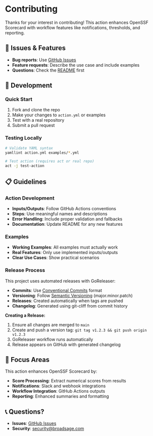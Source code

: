 # Contributing

Thanks for your interest in contributing! This action enhances OpenSSF Scorecard with workflow features like notifications, thresholds, and reporting.

## 🐛 Issues & Features

- **Bug reports**: Use [GitHub Issues](https://github.com/broadsage/scorecard-action/issues)
- **Feature requests**: Describe the use case and include examples
- **Questions**: Check the [README](README.md) first

## 🔧 Development

### Quick Start

1. Fork and clone the repo
2. Make your changes to `action.yml` or examples
3. Test with a real repository
4. Submit a pull request

### Testing Locally

```bash
# Validate YAML syntax
yamllint action.yml examples/*.yml

# Test action (requires act or real repo)
act -j test-action
```

## 📋 Guidelines

### Action Development

- **Inputs/Outputs**: Follow GitHub Actions conventions
- **Steps**: Use meaningful names and descriptions
- **Error Handling**: Include proper validation and fallbacks
- **Documentation**: Update README for any new features

### Examples

- **Working Examples**: All examples must actually work
- **Real Features**: Only use implemented inputs/outputs
- **Clear Use Cases**: Show practical scenarios

### Release Process

This project uses automated releases with GoReleaser:

- **Commits**: Use [Conventional Commits](https://www.conventionalcommits.org/) format
- **Versioning**: Follow [Semantic Versioning](https://semver.org/) (major.minor.patch)
- **Releases**: Created automatically when tags are pushed
- **Changelog**: Generated using git-cliff from commit history

**Creating a Release:**

1. Ensure all changes are merged to `main`
2. Create and push a version tag: `git tag v1.2.3 && git push origin v1.2.3`
3. GoReleaser workflow runs automatically
4. Release appears on GitHub with generated changelog

## 🎯 Focus Areas

This action enhances OpenSSF Scorecard by:

- **Score Processing**: Extract numerical scores from results
- **Notifications**: Slack and webhook integrations  
- **Workflow Integration**: GitHub Actions outputs
- **Reporting**: Enhanced summaries and formatting

## 📞 Questions?

- **Issues**: [GitHub Issues](https://github.com/broadsage/scorecard-action/issues)
- **Security**: [security@broadsage.com](mailto:security@broadsage.com)
